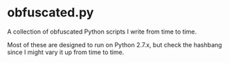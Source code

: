 obfuscated.py
=============

A collection of obfuscated Python scripts I write from time to time.

Most of these are designed to run on Python 2.7.x, but check the hashbang since I might vary it up from time to time.
